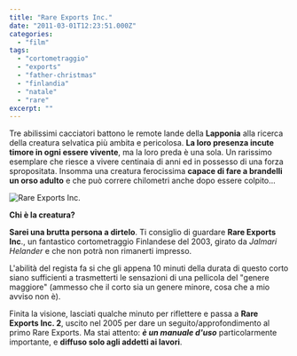 ```yaml
---
title: "Rare Exports Inc."
date: "2011-03-01T12:23:51.000Z"
categories: 
  - "film"
tags: 
  - "cortometraggio"
  - "exports"
  - "father-christmas"
  - "finlandia"
  - "natale"
  - "rare"
excerpt: ""
---
```


Tre abilissimi cacciatori battono le remote lande della **Lapponia** alla ricerca della creatura selvatica più ambita e pericolosa. **La loro presenza incute timore in ogni essere vivente**, ma la loro preda è una sola. Un rarissimo esemplare che riesce a vivere centinaia di anni ed in possesso di una forza spropositata. Insomma una creatura ferocissima **capace di fare a brandelli un orso adulto** e che può correre chilometri anche dopo essere colpito...

![](https://enricodeleo.s3.eu-south-1.amazonaws.com/uploads/2011/03/photo-Rare-Exports-Inc-2003-1-565x423.jpg" "Rare Exports Inc.")

**Chi è la creatura?**

**Sarei una brutta persona a dirtelo**. Ti consiglio di guardare **Rare Exports Inc**., un fantastico cortometraggio Finlandese del 2003, girato da _Jalmari Helander_ e che non potrà non rimanerti impresso.

L'abilità del regista fa si che gli appena 10 minuti della durata di questo corto siano sufficienti a trasmetterti le sensazioni di una pellicola del "genere maggiore" (ammesso che il corto sia un genere minore, cosa che a mio avviso non è).

Finita la visione, lasciati qualche minuto per riflettere e passa a **Rare Exports Inc. 2**, uscito nel 2005 per dare un seguito/approfondimento al primo Rare Exports. Ma stai attento: **_è un manuale d'uso_** particolarmente importante, e **diffuso solo agli addetti ai lavori**.

